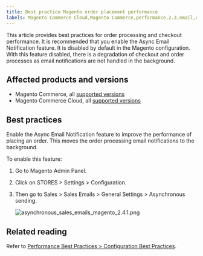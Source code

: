 ```yaml
---
title: Best practice Magento order placement performance 
labels: Magento Commerce Cloud,Magento Commerce,performance,2.3,email,orders,best practices,2.3.x,2.4,2.4.x,asynchronous sending
---
```


This article provides best practices for order processing and checkout performance. It is recommended that you enable the Async Email Notification feature. It is disabled by default in the Magento configuration. With this feature disabled, there is a degradation of checkout and order processes as email notifications are not handled in the background.

## Affected products and versions

* Magento Commerce, all [supported versions](https://magento.com/sites/default/files/magento-software-lifecycle-policy.pdf) 
* Magento Commerce Cloud, all [supported versions](https://magento.com/sites/default/files/magento-software-lifecycle-policy.pdf)

## Best practices

Enable the Async Email Notification feature to improve the performance of placing an order. This moves the order processing email notifications to the background.  
  
To enable this feature:

1. Go to Magento Admin Panel.
1. Click on STORES > Settings > Configuration.
1. Then go to Sales > Sales Emails > General Settings > Asynchronous sending.  
      
    ![asynchronous_sales_emails_magento_2.4.1.png](https://support.magento.com/hc/article_attachments/360086270551/asynchronous_sales_emails_magento_2.4.1.png)

## Related reading

Refer to [Performance Best Practices > Configuration Best Practices](https://devdocs.magento.com/guides/v2.4/performance-best-practices/configuration.html#asynchronous-email-notifications).